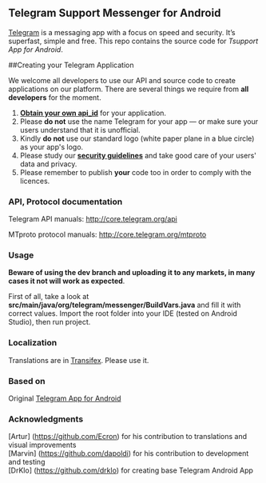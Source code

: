 ## Telegram Support Messenger for Android

[Telegram](http://telegram.org) is a messaging app with a focus on speed and security. It’s superfast, simple and free.
This repo contains the source code for *Tsupport App for Android*.

##Creating your Telegram Application

We welcome all developers to use our API and source code to create applications on our platform.
There are several things we require from **all developers** for the moment.

1. [**Obtain your own api_id**](https://core.telegram.org/api/obtaining_api_id) for your application.
2. Please **do not** use the name Telegram for your app — or make sure your users understand that it is unofficial.
3. Kindly **do not** use our standard logo (white paper plane in a blue circle) as your app's logo.
3. Please study our [**security guidelines**](https://core.telegram.org/mtproto/security_guidelines) and take good care of your users' data and privacy.
4. Please remember to publish **your** code too in order to comply with the licences.

### API, Protocol documentation

Telegram API manuals: http://core.telegram.org/api

MTproto protocol manuals: http://core.telegram.org/mtproto

### Usage

**Beware of using the dev branch and uploading it to any markets, in many cases it not will work as expected**.

First of all, take a look at **src/main/java/org/telegram/messenger/BuildVars.java** and fill it with correct values.
Import the root folder into your IDE (tested on Android Studio), then run project.

### Localization

Translations are in [Transifex](https://www.transifex.com/organization/Tsupport/dashboard/tsupport). Please use it.

### Based on
Original [Telegram App for Android](https://play.google.com/store/apps/details?id=org.telegram.messenger)

### Acknowledgments

[Artur] (https://github.com/Ecron) for his contribution to translations and visual improvements  
[Marvin] (https://github.com/dapoldi) for his contribution to development and testing  
[DrKlo] (https://github.com/drklo) for creating base Telegram Android App  
